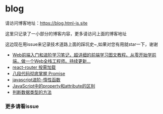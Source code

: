 # blog
请访问博客地址：https://blog.html-js.site 

这里只记录了一小部分的博客内容，更多请访问上面的博客地址

这边现在用issue来记录技术道路上面的踩坑史~,如果对您有用就star一下，谢谢

- [Web前端入门和进阶学习笔记，超详细的前端学习图文教程。从零开始学前端，做一个Web全栈工程师。持续更新...](https://github.com/qianguyihao/Web)
- [react-router 按需加载](https://github.com/WangYang-Rex/blog/issues/3)
- [八段代码彻底掌握 Promise](https://github.com/WangYang-Rex/blog/issues/5)
- [javascript进阶-惰性函数](https://github.com/WangYang-Rex/blog/issues/4)
- [JavaScript中的property和attribute的区别](https://github.com/WangYang-Rex/blog/issues/2)
- [判断数据类型的方法](https://github.com/WangYang-Rex/blog/issues/29)

### 更多请看issue
